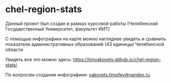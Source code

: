 # chel-region-stats

Данный проект был создан в рамках курсовой работы (Челябинский Государственный Университет, факультет ИИТ)

С помощью инфографики на карте можно нагляднее увидеть и сравнить показатели административных образований (43 единицы) Челябинской области

Увидеть все это можно здесь: https://timyakovets.github.io/chel-region-stats/

По вопросам создания инфографики: yakovets.timofey@yandex.ru
